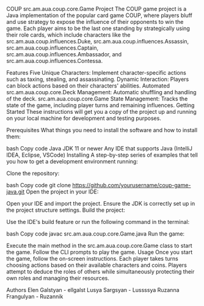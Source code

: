 COUP src.am.aua.coup.core.Game Project
The COUP game project is a Java implementation of the popular card game COUP, where players bluff and use strategy to expose the influence of their opponents to win the game. Each player aims to be the last one standing by strategically using their role cards, which include characters like the src.am.aua.coup.influences.Duke, src.am.aua.coup.influences.Assassin, src.am.aua.coup.influences.Captain, src.am.aua.coup.influences.Ambassador, and src.am.aua.coup.influences.Contessa.

Features
Five Unique Characters: Implement character-specific actions such as taxing, stealing, and assassinating.
Dynamic Interaction: Players can block actions based on their characters' abilities.
Automated src.am.aua.coup.core.Deck Management: Automatic shuffling and handling of the deck.
src.am.aua.coup.core.Game State Management: Tracks the state of the game, including player turns and remaining influences.
Getting Started
These instructions will get you a copy of the project up and running on your local machine for development and testing purposes.

Prerequisites
What things you need to install the software and how to install them:

bash
Copy code
Java JDK 11 or newer
Any IDE that supports Java (IntelliJ IDEA, Eclipse, VSCode)
Installing
A step-by-step series of examples that tell you how to get a development environment running:

Clone the repository:

bash
Copy code
git clone https://github.com/yourusername/coup-game-java.git
Open the project in your IDE:

Open your IDE and import the project.
Ensure the JDK is correctly set up in the project structure settings.
Build the project:

Use the IDE's build feature or run the following command in the terminal:

bash
Copy code
javac src.am.aua.coup.core.Game.java
Run the game:

Execute the main method in the src.am.aua.coup.core.Game class to start the game.
Follow the CLI prompts to play the game.
Usage
Once you start the game, follow the on-screen instructions. Each player takes turns choosing actions based on their available characters and coins. Players attempt to deduce the roles of others while simultaneously protecting their own roles and managing their resources.



Authors
Elen Galstyan - ellgalst
Lusya Sargsyan - Lussssya
Ruzanna Frangulyan - Ruzannik
